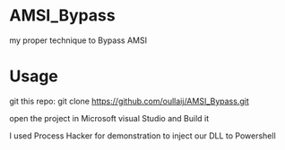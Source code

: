 # AMSI_Bypass
my proper technique to Bypass AMSI 

# Usage 
git this repo:
git clone https://github.com/oullaij/AMSI_Bypass.git


open the project in Microsoft visual Studio and Build it 


I used Process Hacker for demonstration to inject our DLL to Powershell 


